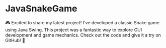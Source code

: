 # JavaSnakeGame
🎮 Excited to share my latest project! I've developed a classic Snake game using Java Swing. This project was a fantastic way to explore GUI development and game mechanics. Check out the code and give it a try on GitHub! 🚀
